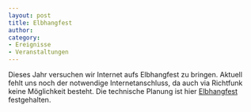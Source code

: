 ```yaml
---
layout: post
title: Elbhangfest
author:
category:
- Ereignisse
- Veranstaltungen
---
```


Dieses Jahr versuchen wir Internet aufs Elbhangfest zu bringen. Aktuell fehlt uns noch der notwendige Internetanschluss, da
auch via Richtfunk keine Möglichkeit besteht. Die technische Planung ist hier [Elbhangfest](https://wiki.freifunk-dresden.de/index.php/Elbhangfest) festgehalten.

